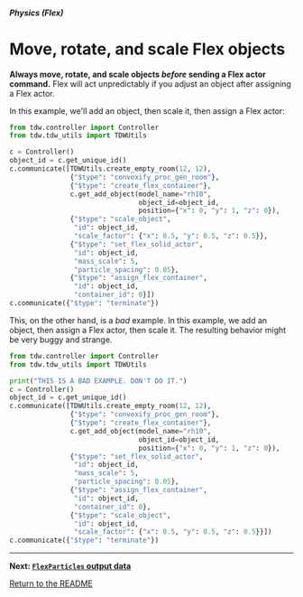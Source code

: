 ##### Physics (Flex)

# Move, rotate, and scale Flex objects

**Always move, rotate, and scale objects *before* sending a Flex actor command.** Flex will act unpredictably if you adjust an object after assigning a Flex actor.

In this example, we'll add an object, then scale it, then assign a Flex actor:

```python
from tdw.controller import Controller
from tdw.tdw_utils import TDWUtils

c = Controller()
object_id = c.get_unique_id()
c.communicate([TDWUtils.create_empty_room(12, 12),
               {"$type": "convexify_proc_gen_room"},
               {"$type": "create_flex_container"},
               c.get_add_object(model_name="rh10",
                                object_id=object_id,
                                position={"x": 0, "y": 1, "z": 0}),
               {"$type": "scale_object",
                "id": object_id,
                "scale_factor": {"x": 0.5, "y": 0.5, "z": 0.5}},
               {"$type": "set_flex_solid_actor",
                "id": object_id,
                "mass_scale": 5,
                "particle_spacing": 0.05},
               {"$type": "assign_flex_container",
                "id": object_id,
                "container_id": 0}])
c.communicate({"$type": "terminate"})
```

This, on the other hand, is a *bad* example. In this example, we add an object, then assign a Flex actor, then scale it. The resulting behavior might be very buggy and strange.

```python
from tdw.controller import Controller
from tdw.tdw_utils import TDWUtils

print("THIS IS A BAD EXAMPLE. DON'T DO IT.")
c = Controller()
object_id = c.get_unique_id()
c.communicate([TDWUtils.create_empty_room(12, 12),
               {"$type": "convexify_proc_gen_room"},
               {"$type": "create_flex_container"},
               c.get_add_object(model_name="rh10",
                                object_id=object_id,
                                position={"x": 0, "y": 1, "z": 0}),
               {"$type": "set_flex_solid_actor",
                "id": object_id,
                "mass_scale": 5,
                "particle_spacing": 0.05},
               {"$type": "assign_flex_container",
                "id": object_id,
                "container_id": 0},
               {"$type": "scale_object",
                "id": object_id,
                "scale_factor": {"x": 0.5, "y": 0.5, "z": 0.5}}])
c.communicate({"$type": "terminate"})
```

***

**Next: [`FlexParticles` output data](output_data.md)**

[Return to the README](../../../README.md)